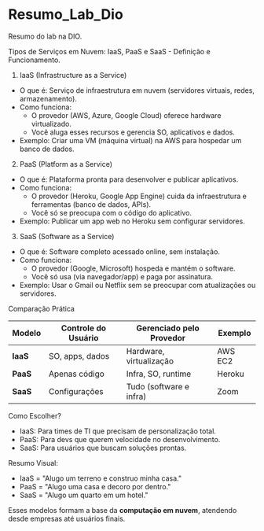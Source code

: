 # Resumo_Lab_Dio
Resumo do lab na DIO.

Tipos de Serviços em Nuvem: IaaS, PaaS e SaaS - Definição e Funcionamento.

1. IaaS (Infrastructure as a Service) 
- O que é: Serviço de infraestrutura em nuvem (servidores virtuais, redes, armazenamento).  
- Como funciona:  
  - O provedor (AWS, Azure, Google Cloud) oferece hardware virtualizado.  
  - Você aluga esses recursos e gerencia SO, aplicativos e dados.  
- Exemplo: Criar uma VM (máquina virtual) na AWS para hospedar um banco de dados.  

2. PaaS (Platform as a Service)  
- O que é: Plataforma pronta para desenvolver e publicar aplicativos.  
- Como funciona:  
  - O provedor (Heroku, Google App Engine) cuida da infraestrutura e ferramentas (banco de dados, APIs).  
  - Você só se preocupa com o código do aplicativo.  
- Exemplo: Publicar um app web no Heroku sem configurar servidores.  

3. SaaS (Software as a Service)  
- O que é: Software completo acessado online, sem instalação.  
- Como funciona:  
  - O provedor (Google, Microsoft) hospeda e mantém o software.  
  - Você só usa (via navegador/app) e paga por assinatura.  
- Exemplo: Usar o Gmail ou Netflix sem se preocupar com atualizações ou servidores.  

Comparação Prática

| **Modelo** | **Controle do Usuário** | **Gerenciado pelo Provedor** | **Exemplo** |  
|------------|-------------------------|------------------------------|-------------|  
| **IaaS**   | SO, apps, dados         | Hardware, virtualização      | AWS EC2     |  
| **PaaS**   | Apenas código           | Infra, SO, runtime           | Heroku      |  
| **SaaS**   | Configurações           | Tudo (software e infra)      | Zoom        |  

Como Escolher?  
- IaaS: Para times de TI que precisam de personalização total.  
- PaaS: Para devs que querem velocidade no desenvolvimento.  
- SaaS: Para usuários que buscam soluções prontas.  

Resumo Visual: 
- IaaS = "Alugo um terreno e construo minha casa."  
- PaaS = "Alugo uma casa e decoro por dentro." 
- SaaS = "Alugo um quarto em um hotel."  

Esses modelos formam a base da **computação em nuvem**, atendendo desde empresas até usuários finais.
